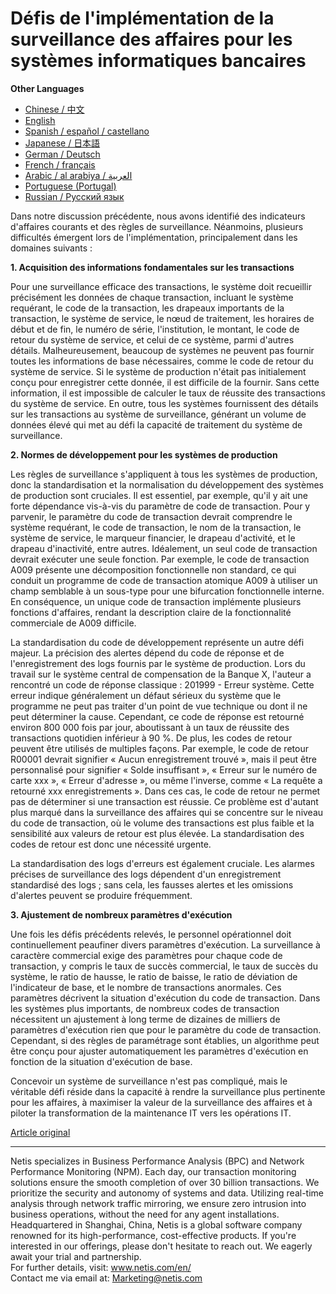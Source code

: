 # Défis de l'implémentation de la surveillance des affaires pour les systèmes informatiques bancaires

**Other Languages**

+ [Chinese / 中文](https://github.com/lvdeshuii/OverFlow/blob/main/docs/zh/Challenges-in-Implementing-Business-Monitoring-for-Banking-IT-Systems-zh.md)
+ [English](https://github.com/lvdeshuii/OverFlow/blob/main/docs/en/Challenges-in-Implementing-Business-Monitoring-for-Banking-IT-Systems-en.md)
+ [Spanish / español / castellano](https://github.com/lvdeshuii/OverFlow/blob/main/docs/es/Challenges-in-Implementing-Business-Monitoring-for-Banking-IT-Systems-es.md)
+ [Japanese / 日本語](https://github.com/lvdeshuii/OverFlow/blob/main/docs/ja/Challenges-in-Implementing-Business-Monitoring-for-Banking-IT-Systems-ja.md)
+ [German / Deutsch](https://github.com/lvdeshuii/OverFlow/blob/main/docs/de/Challenges-in-Implementing-Business-Monitoring-for-Banking-IT-Systems-de.md)
+ [French / français](https://github.com/lvdeshuii/OverFlow/blob/main/docs/fr/Challenges-in-Implementing-Business-Monitoring-for-Banking-IT-Systems-fr.md)
+ [Arabic / al arabiya / العربية](https://github.com/lvdeshuii/OverFlow/blob/main/docs/ar/Challenges-in-Implementing-Business-Monitoring-for-Banking-IT-Systems-ar.md)
+ [Portuguese (Portugal)](https://github.com/lvdeshuii/OverFlow/blob/main/docs/pt/Challenges-in-Implementing-Business-Monitoring-for-Banking-IT-Systems-pt.md)
+ [Russian / Русский язык](https://github.com/lvdeshuii/OverFlow/blob/main/docs/ru/Challenges-in-Implementing-Business-Monitoring-for-Banking-IT-Systems-ru.md)

Dans notre discussion précédente, nous avons identifié des indicateurs d'affaires courants et des règles de surveillance. Néanmoins, plusieurs difficultés émergent lors de l'implémentation, principalement dans les domaines suivants :

**1. Acquisition des informations fondamentales sur les transactions**

Pour une surveillance efficace des transactions, le système doit recueillir précisément les données de chaque transaction, incluant le système requérant, le code de la transaction, les drapeaux importants de la transaction, le système de service, le nœud de traitement, les horaires de début et de fin, le numéro de série, l'institution, le montant, le code de retour du système de service, et celui de ce système, parmi d'autres détails. Malheureusement, beaucoup de systèmes ne peuvent pas fournir toutes les informations de base nécessaires, comme le code de retour du système de service. Si le système de production n'était pas initialement conçu pour enregistrer cette donnée, il est difficile de la fournir. Sans cette information, il est impossible de calculer le taux de réussite des transactions du système de service. En outre, tous les systèmes fournissent des détails sur les transactions au système de surveillance, générant un volume de données élevé qui met au défi la capacité de traitement du système de surveillance.

**2. Normes de développement pour les systèmes de production**

Les règles de surveillance s'appliquent à tous les systèmes de production, donc la standardisation et la normalisation du développement des systèmes de production sont cruciales. Il est essentiel, par exemple, qu'il y ait une forte dépendance vis-à-vis du paramètre de code de transaction. Pour y parvenir, le paramètre du code de transaction devrait comprendre le système requérant, le code de transaction, le nom de la transaction, le système de service, le marqueur financier, le drapeau d'activité, et le drapeau d'inactivité, entre autres. Idéalement, un seul code de transaction devrait exécuter une seule fonction. Par exemple, le code de transaction A009 présente une décomposition fonctionnelle non standard, ce qui conduit un programme de code de transaction atomique A009 à utiliser un champ semblable à un sous-type pour une bifurcation fonctionnelle interne. En conséquence, un unique code de transaction implémente plusieurs fonctions d'affaires, rendant la description claire de la fonctionnalité commerciale de A009 difficile.

La standardisation du code de développement représente un autre défi majeur. La précision des alertes dépend du code de réponse et de l'enregistrement des logs fournis par le système de production. Lors du travail sur le système central de compensation de la Banque X, l'auteur a rencontré un code de réponse classique : 201999 - Erreur système. Cette erreur indique généralement un défaut sérieux du système que le programme ne peut pas traiter d'un point de vue technique ou dont il ne peut déterminer la cause. Cependant, ce code de réponse est retourné environ 800 000 fois par jour, aboutissant à un taux de réussite des transactions quotidien inférieur à 90 %. De plus, les codes de retour peuvent être utilisés de multiples façons. Par exemple, le code de retour R00001 devrait signifier « Aucun enregistrement trouvé », mais il peut être personnalisé pour signifier « Solde insuffisant », « Erreur sur le numéro de carte xxx », « Erreur d'adresse », ou même l'inverse, comme « La requête a retourné xxx enregistrements ». Dans ces cas, le code de retour ne permet pas de déterminer si une transaction est réussie. Ce problème est d'autant plus marqué dans la surveillance des affaires qui se concentre sur le niveau du code de transaction, où le volume des transactions est plus faible et la sensibilité aux valeurs de retour est plus élevée. La standardisation des codes de retour est donc une nécessité urgente.

La standardisation des logs d'erreurs est également cruciale. Les alarmes précises de surveillance des logs dépendent d'un enregistrement standardisé des logs ; sans cela, les fausses alertes et les omissions d'alertes peuvent se produire fréquemment.

**3. Ajustement de nombreux paramètres d'exécution**

Une fois les défis précédents relevés, le personnel opérationnel doit continuellement peaufiner divers paramètres d'exécution. La surveillance à caractère commercial exige des paramètres pour chaque code de transaction, y compris le taux de succès commercial, le taux de succès du système, le ratio de hausse, le ratio de baisse, le ratio de déviation de l'indicateur de base, et le nombre de transactions anormales. Ces paramètres décrivent la situation d'exécution du code de transaction. Dans les systèmes plus importants, de nombreux codes de transaction nécessitent un ajustement à long terme de dizaines de milliers de paramètres d'exécution rien que pour le paramètre du code de transaction. Cependant, si des règles de paramétrage sont établies, un algorithme peut être conçu pour ajuster automatiquement les paramètres d'exécution en fonction de la situation d'exécution de base.

Concevoir un système de surveillance n'est pas compliqué, mais le véritable défi réside dans la capacité à rendre la surveillance plus pertinente pour les affaires, à maximiser la valeur de la surveillance des affaires et à piloter la transformation de la maintenance IT vers les opérations IT.

[Article original](https://mp.weixin.qq.com/s/qlvqPsz2fX0AyxMdXdVzxw)

***
Netis specializes in Business Performance Analysis (BPC) and Network Performance Monitoring (NPM). Each day, our transaction monitoring solutions ensure the smooth completion of over 30 billion transactions. We prioritize the security and autonomy of systems and data. Utilizing real-time analysis through network traffic mirroring, we ensure zero intrusion into business operations, without the need for any agent installations. Headquartered in Shanghai, China, Netis is a global software company renowned for its high-performance, cost-effective products. If you're interested in our offerings, please don't hesitate to reach out. We eagerly await your trial and partnership.  
For further details, visit: www.netis.com/en/  
Contact me via email at: Marketing@netis.com
